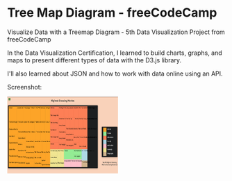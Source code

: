 # Tree Map Diagram - freeCodeCamp

Visualize Data with a Treemap Diagram - 5th Data Visualization Project from freeCodeCamp 

In the Data Visualization Certification, I learned to build charts, graphs, and maps to present 
different types of data with the D3.js library.

I'll also learned about JSON and how to work with data online using an API.

Screenshot: 

<img src="https://github.com/tomasproanop/tree-map-fcc/blob/main/tree-map.jpg" width="255" height="177">




